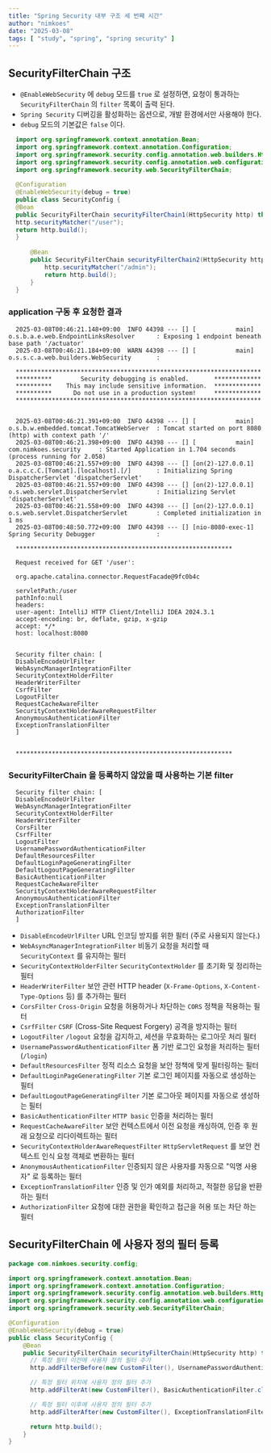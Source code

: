 ```yaml
---
title: "Spring Security 내부 구조 세 번째 시간"
author: "nimkoes"
date: "2025-03-08"
tags: [ "study", "spring", "spring security" ]
---
```


## SecurityFilterChain 구조

- `@EnableWebSecurity` 에 `debug` 모드를 `true` 로 설정하면, 요청이 통과하는 `SecurityFilterChain` 의 `filter` 목록이 출력 된다.
- `Spring Security` 디버깅을 활성화하는 옵션으로, 개발 환경에서만 사용해야 한다.
- `debug` 모드의 기본값은 `false` 이다.

```java
  import org.springframework.context.annotation.Bean;
  import org.springframework.context.annotation.Configuration;
  import org.springframework.security.config.annotation.web.builders.HttpSecurity;
  import org.springframework.security.config.annotation.web.configuration.EnableWebSecurity;
  import org.springframework.security.web.SecurityFilterChain;
  
  @Configuration
  @EnableWebSecurity(debug = true)
  public class SecurityConfig {
  @Bean
  public SecurityFilterChain securityFilterChain1(HttpSecurity http) throws Exception {
  http.securityMatcher("/user");
  return http.build();
  }
  
      @Bean
      public SecurityFilterChain securityFilterChain2(HttpSecurity http) throws Exception {
          http.securityMatcher("/admin");
          return http.build();
      }
  }
```

### application 구동 후 요청한 결과

```shell
  2025-03-08T00:46:21.148+09:00  INFO 44398 --- [] [           main] o.s.b.a.e.web.EndpointLinksResolver      : Exposing 1 endpoint beneath base path '/actuator'
  2025-03-08T00:46:21.184+09:00  WARN 44398 --- [] [           main] o.s.s.c.a.web.builders.WebSecurity       :
    
  ********************************************************************
  **********        Security debugging is enabled.       *************
  **********    This may include sensitive information.  *************
  **********      Do not use in a production system!     *************
  ********************************************************************
    
    
  2025-03-08T00:46:21.391+09:00  INFO 44398 --- [] [           main] o.s.b.w.embedded.tomcat.TomcatWebServer  : Tomcat started on port 8080 (http) with context path '/'
  2025-03-08T00:46:21.398+09:00  INFO 44398 --- [] [           main] com.nimkoes.security     : Started Application in 1.704 seconds (process running for 2.058)
  2025-03-08T00:46:21.557+09:00  INFO 44398 --- [] [on(2)-127.0.0.1] o.a.c.c.C.[Tomcat].[localhost].[/]       : Initializing Spring DispatcherServlet 'dispatcherServlet'
  2025-03-08T00:46:21.557+09:00  INFO 44398 --- [] [on(2)-127.0.0.1] o.s.web.servlet.DispatcherServlet        : Initializing Servlet 'dispatcherServlet'
  2025-03-08T00:46:21.558+09:00  INFO 44398 --- [] [on(2)-127.0.0.1] o.s.web.servlet.DispatcherServlet        : Completed initialization in 1 ms
  2025-03-08T00:48:50.772+09:00  INFO 44398 --- [] [nio-8080-exec-1] Spring Security Debugger                 :
    
  ************************************************************
    
  Request received for GET '/user':
    
  org.apache.catalina.connector.RequestFacade@9fc0b4c
    
  servletPath:/user
  pathInfo:null
  headers:
  user-agent: IntelliJ HTTP Client/IntelliJ IDEA 2024.3.1
  accept-encoding: br, deflate, gzip, x-gzip
  accept: */*
  host: localhost:8080
    
    
  Security filter chain: [
  DisableEncodeUrlFilter
  WebAsyncManagerIntegrationFilter
  SecurityContextHolderFilter
  HeaderWriterFilter
  CsrfFilter
  LogoutFilter
  RequestCacheAwareFilter
  SecurityContextHolderAwareRequestFilter
  AnonymousAuthenticationFilter
  ExceptionTranslationFilter
  ]
    
    
  ************************************************************
```

### SecurityFilterChain 을 등록하지 않았을 때 사용하는 기본 filter

```shell
  Security filter chain: [
  DisableEncodeUrlFilter
  WebAsyncManagerIntegrationFilter
  SecurityContextHolderFilter
  HeaderWriterFilter
  CorsFilter
  CsrfFilter
  LogoutFilter
  UsernamePasswordAuthenticationFilter
  DefaultResourcesFilter
  DefaultLoginPageGeneratingFilter
  DefaultLogoutPageGeneratingFilter
  BasicAuthenticationFilter
  RequestCacheAwareFilter
  SecurityContextHolderAwareRequestFilter
  AnonymousAuthenticationFilter
  ExceptionTranslationFilter
  AuthorizationFilter
  ]
```

- `DisableEncodeUrlFilter`
URL 인코딩 방지를 위한 필터 (주로 사용되지 않는다.)
- `WebAsyncManagerIntegrationFilter`
 비동기 요청을 처리할 때 `SecurityContext` 를 유지하는 필터
- `SecurityContextHolderFilter`
 `SecurityContextHolder` 를 초기화 및 정리하는 필터
- `HeaderWriterFilter`
 보안 관련 HTTP header (`X-Frame-Options`, `X-Content-Type-Options` 등) 를 추가하는 필터
- `CorsFilter`
 `Cross-Origin` 요청을 허용하거나 차단하는 `CORS` 정책을 적용하는 필터
- `CsrfFilter`
 `CSRF` (Cross-Site Request Forgery) 공격을 방지하는 필터
- `LogoutFilter`
 `/logout` 요청을 감지하고, 세션을 무효화하는 로그아웃 처리 필터
- `UsernamePasswordAuthenticationFilter`
 폼 기반 로그인 요청을 처리하는 필터 (`/login`)
- `DefaultResourcesFilter`
 정적 리소스 요청을 보안 정책에 맞게 필터링하는 필터
- `DefaultLoginPageGeneratingFilter`
 기본 로그인 페이지를 자동으로 생성하는 필터
- `DefaultLogoutPageGeneratingFilter`
 기본 로그아웃 페이지를 자동으로 생성하는 필터
- `BasicAuthenticationFilter`
 `HTTP basic` 인증을 처리하는 필터
- `RequestCacheAwareFilter`
 보안 컨텍스트에서 이전 요청을 캐싱하여, 인증 후 원래 요청으로 리다이렉트하는 필터
- `SecurityContextHolderAwareRequestFilter`
 `HttpServletRequest` 를 보안 컨텍스트 인식 요청 객체로 변환하는 필터
- `AnonymousAuthenticationFilter`
 인증되지 않은 사용자를 자동으로 "익명 사용자" 로 등록하는 필터
- `ExceptionTranslationFilter`
 인증 및 인가 예외를 처리하고, 적절한 응답을 반환하는 필터
- `AuthorizationFilter`
 요청에 대한 권한을 확인하고 접근을 허용 또는 차단 하는 필터


## SecurityFilterChain 에 사용자 정의 필터 등록

  ```java
  package com.nimkoes.security.config;
  
  import org.springframework.context.annotation.Bean;
  import org.springframework.context.annotation.Configuration;
  import org.springframework.security.config.annotation.web.builders.HttpSecurity;
  import org.springframework.security.config.annotation.web.configuration.EnableWebSecurity;
  import org.springframework.security.web.SecurityFilterChain;
  
  @Configuration
  @EnableWebSecurity(debug = true)
  public class SecurityConfig {
      @Bean
      public SecurityFilterChain securityFilterChain(HttpSecurity http) throws Exception {
        // 특정 필터 이전에 사용자 정의 필터 추가
        http.addFilterBefore(new CustomFilter(), UsernamePasswordAuthenticationFilter.class);

        // 특정 필터 위치에 사용자 정의 필터 추가
        http.addFilterAt(new CustomFilter(), BasicAuthenticationFilter.class);

        // 특정 필터 이후에 사용자 정의 필터 추가
        http.addFilterAfter(new CustomFilter(), ExceptionTranslationFilter.class);
  
        return http.build();
      }
  }
  ```
